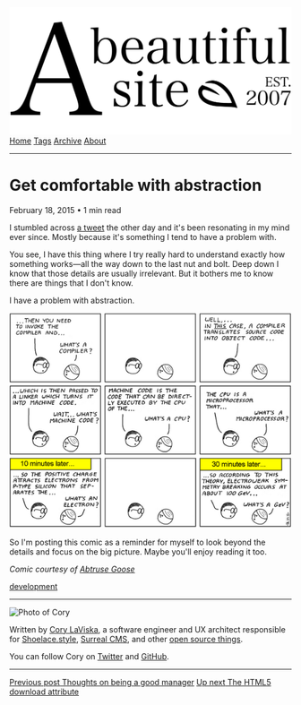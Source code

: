 <a href="../../index.html" class="header-link"><img src="../../images/logos/wordmark.svg" alt="A Beautiful Site" class="wordmark" /></a> <a href="../../index.html" class="nav-item">Home</a> <a href="../../tags/index.html" class="nav-item">Tags</a> <a href="../index.html" class="nav-item">Archive</a> <a href="../../about/index.html" class="nav-item">About</a>

---

# Get comfortable with abstraction

February 18, 2015 • 1 min read

I stumbled across [a tweet](https://twitter.com/ossia/status/565907210497040384/photo/1) the other day and it's been resonating in my mind ever since. Mostly because it's something I tend to have a problem with.

You see, I have this thing where I try really hard to understand exactly how something works—all the way down to the last nut and bolt. Deep down I know that those details are usually irrelevant. But it bothers me to know there are things that I don't know.

I have a problem with abstraction.

![A comic strip about a person describing something while another person asks question after question](../../images/abstraction-comic.png)

So I'm posting this comic as a reminder for myself to look beyond the details and focus on the big picture. Maybe you'll enjoy reading it too.

_Comic courtesy of [Abtruse Goose](http://abstrusegoose.com/98)_

<a href="../../tags/development/index.html" class="post-tag">development</a>

---

<img src="http://0.gravatar.com/avatar/bf1b3b95fd5b096a3592247c29667b33?s=512" alt="Photo of Cory" class="avatar avatar-small" />

Written by [Cory LaViska](../../index-4.html), a software engineer and UX architect responsible for [Shoelace.style](https://shoelace.style/), [Surreal CMS](https://www.surrealcms.com/), and other [open source things](https://github.com/claviska).

You can follow Cory on [Twitter](https://twitter.com/claviska) and [GitHub](https://github.com/claviska).

---

<a href="../thoughts-on-being-a-good-manager/index.html" class="post-nav-previous"><span class="small">Previous post</span> Thoughts on being a good manager</a> <a href="../the-html5-download-attribute/index.html" class="post-nav-next"><span class="small">Up next</span> The HTML5 download attribute</a>
